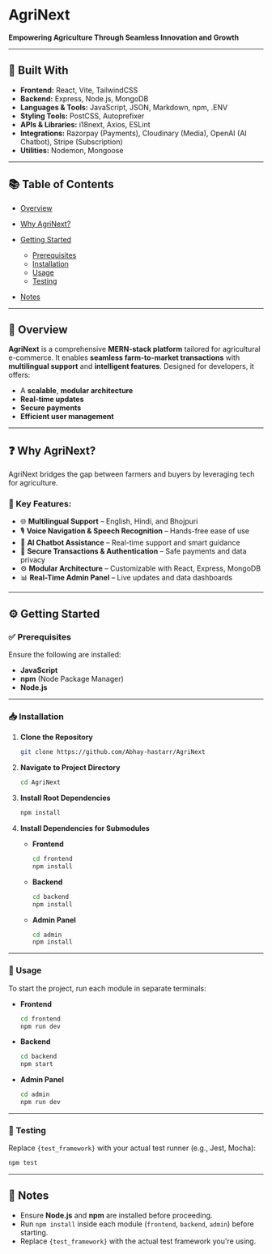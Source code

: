 
#  **AgriNext**

**Empowering Agriculture Through Seamless Innovation and Growth**

---

## 🚀 Built With

* **Frontend:** React, Vite, TailwindCSS
* **Backend:** Express, Node.js, MongoDB
* **Languages & Tools:** JavaScript, JSON, Markdown, npm, .ENV
* **Styling Tools:** PostCSS, Autoprefixer
* **APIs & Libraries:** i18next, Axios, ESLint
* **Integrations:** Razorpay (Payments), Cloudinary (Media), OpenAI (AI Chatbot), Stripe (Subscription)
* **Utilities:** Nodemon, Mongoose

---

## 📚 Table of Contents

* [Overview](#overview)
* [Why AgriNext?](#why-agrinext)
* [Getting Started](#getting-started)

  * [Prerequisites](#prerequisites)
  * [Installation](#installation)
  * [Usage](#usage)
  * [Testing](#testing)
* [Notes](#notes)

---

## 📖 Overview

**AgriNext** is a comprehensive **MERN-stack platform** tailored for agricultural e-commerce.
It enables **seamless farm-to-market transactions** with **multilingual support** and **intelligent features**.
Designed for developers, it offers:

* A **scalable**, **modular architecture**
* **Real-time updates**
* **Secure payments**
* **Efficient user management**

---

## ❓ Why AgriNext?

AgriNext bridges the gap between farmers and buyers by leveraging tech for agriculture.

### 🔑 Key Features:

* 🌐 **Multilingual Support** – English, Hindi, and Bhojpuri
* 🎙️ **Voice Navigation & Speech Recognition** – Hands-free ease of use
* 🤖 **AI Chatbot Assistance** – Real-time support and smart guidance
* 🔐 **Secure Transactions & Authentication** – Safe payments and data privacy
* ⚙️ **Modular Architecture** – Customizable with React, Express, MongoDB
* 📊 **Real-Time Admin Panel** – Live updates and data dashboards

---

## ⚙️ Getting Started

### ✅ Prerequisites

Ensure the following are installed:

* **JavaScript**
* **npm** (Node Package Manager)
* **Node.js**

---

### 📥 Installation

1. **Clone the Repository**

   ```bash
   git clone https://github.com/Abhay-hastarr/AgriNext
   ```

2. **Navigate to Project Directory**

   ```bash
   cd AgriNext
   ```

3. **Install Root Dependencies**

   ```bash
   npm install
   ```

4. **Install Dependencies for Submodules**

   * **Frontend**

     ```bash
     cd frontend
     npm install
     ```

   * **Backend**

     ```bash
     cd backend
     npm install
     ```

   * **Admin Panel**

     ```bash
     cd admin
     npm install
     ```

---

### 🧪 Usage

To start the project, run each module in separate terminals:

* **Frontend**

  ```bash
  cd frontend
  npm run dev
  ```

* **Backend**

  ```bash
  cd backend
  npm start
  ```

* **Admin Panel**

  ```bash
  cd admin
  npm run dev
  ```

---

### 🧪 Testing

Replace `{test_framework}` with your actual test runner (e.g., Jest, Mocha):

```bash
npm test
```

---

## 📝 Notes

* Ensure **Node.js** and **npm** are installed before proceeding.
* Run `npm install` inside each module (`frontend`, `backend`, `admin`) before starting.
* Replace `{test_framework}` with the actual test framework you're using.

